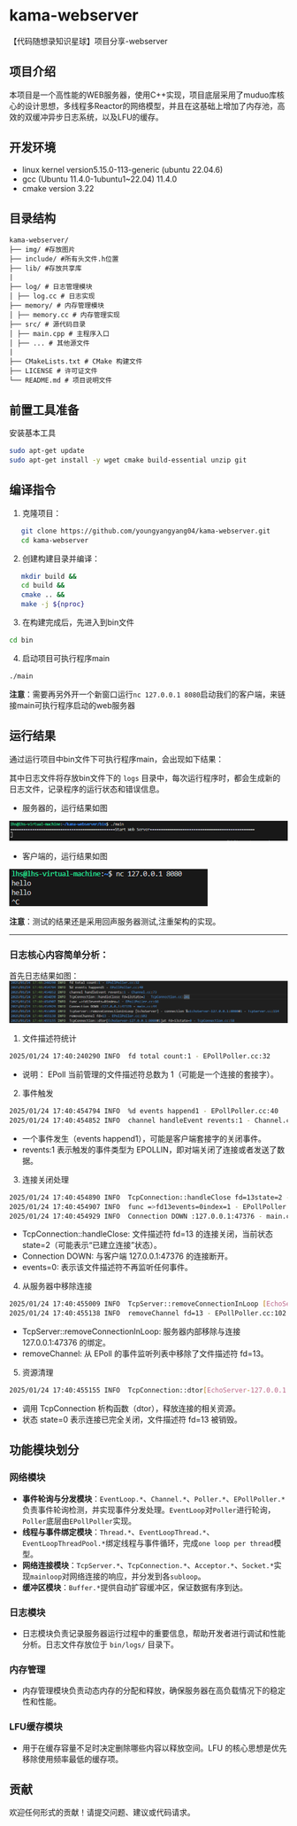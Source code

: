 # kama-webserver
【代码随想录知识星球】项目分享-webserver

## 项目介绍

本项目是一个高性能的WEB服务器，使用C++实现，项目底层采用了muduo库核心的设计思想，多线程多Reactor的网络模型，并且在这基础上增加了内存池，高效的双缓冲异步日志系统，以及LFU的缓存。

## 开发环境

* linux kernel version5.15.0-113-generic (ubuntu 22.04.6)
* gcc (Ubuntu 11.4.0-1ubuntu1~22.04) 11.4.0
* cmake version 3.22

## 目录结构

```shell
kama-webserver/
├── img/ #存放图片
├── include/ #所有头文件.h位置
├── lib/ #存放共享库
|
├── log/ # 日志管理模块
│ ├── log.cc # 日志实现
├── memory/ # 内存管理模块
│ ├── memory.cc # 内存管理实现
├── src/ # 源代码目录
│ ├── main.cpp # 主程序入口
│ ├── ... # 其他源文件 
|
├── CMakeLists.txt # CMake 构建文件
├── LICENSE # 许可证文件
└── README.md # 项目说明文件
```

## 前置工具准备

安装基本工具

```bash
sudo apt-get update
sudo apt-get install -y wget cmake build-essential unzip git
```

## 编译指令
1. 克隆项目：
```bash
   git clone https://github.com/youngyangyang04/kama-webserver.git
   cd kama-webserver
```

2. 创建构建目录并编译：

```bash
   mkdir build &&
   cd build &&
   cmake .. &&
   make -j ${nproc}
```

3. 在构建完成后，先进入到bin文件

```bash
cd bin
```

4. 启动项目可执行程序main

```bash
./main 
```

**注意**：需要再另外开一个新窗口运行`nc 127.0.0.1 8080`启动我们的客户端，来链接main可执行程序启动的web服务器

## 运行结果
通过运行项目中bin文件下可执行程序main，会出现如下结果：

其中日志文件将存放bin文件下的 `logs` 目录中，每次运行程序时，都会生成新的日志文件，记录程序的运行状态和错误信息。

- 服务器的，运行结果如图

![img](./img/1.png)

- 客户端的，运行结果如图
 
![img](./img/2.png)

**注意**：测试的结果还是采用回声服务器测试,注重架构的实现。

---

### 日志核心内容简单分析：

首先日志结果如图：
![img](./img/3.png)

1. 文件描述符统计

```bash
2025/01/24 17:40:240290 INFO  fd total count:1 - EPollPoller.cc:32
```

- 说明： EPoll 当前管理的文件描述符总数为 1（可能是一个连接的套接字）。

2. 事件触发

```bash
2025/01/24 17:40:454794 INFO  %d events happend1 - EPollPoller.cc:40
2025/01/24 17:40:454852 INFO  channel handleEvent revents:1 - Channel.cc:73
```

- 一个事件发生（events happend1），可能是客户端套接字的关闭事件。
- revents:1 表示触发的事件类型为 EPOLLIN，即对端关闭了连接或者发送了数据。

3. 连接关闭处理

```bash
2025/01/24 17:40:454890 INFO  TcpConnection::handleClose fd=13state=2 - TcpConnection.cc:241
2025/01/24 17:40:454907 INFO  func =>fd13events=0index=1 - EPollPoller.cc:66
2025/01/24 17:40:454929 INFO  Connection DOWN :127.0.0.1:47376 - main.cc:44
```
- TcpConnection::handleClose: 文件描述符 fd=13 的连接关闭，当前状态 state=2（可能表示“已建立连接”状态）。
- Connection DOWN: 与客户端 127.0.0.1:47376 的连接断开。
- events=0: 表示该文件描述符不再监听任何事件。

4. 从服务器中移除连接

```bash 
2025/01/24 17:40:455009 INFO  TcpServer::removeConnectionInLoop [EchoServer] - connection %sEchoServer-127.0.0.1:8080#1 - TcpServer.cc:114
2025/01/24 17:40:455138 INFO  removeChannel fd=13 - EPollPoller.cc:102
```
- TcpServer::removeConnectionInLoop: 服务器内部移除与连接 127.0.0.1:47376 的绑定。
- removeChannel: 从 EPoll 的事件监听列表中移除了文件描述符 fd=13。

5. 资源清理

```bash 
2025/01/24 17:40:455155 INFO  TcpConnection::dtor[EchoServer-127.0.0.1:8080#1]at fd=13state=0 - TcpConnection.cc:58
```
- 调用 TcpConnection 析构函数（dtor），释放连接的相关资源。
- 状态 state=0 表示连接已完全关闭，文件描述符 fd=13 被销毁。


## 功能模块划分

### 网络模块

- **事件轮询与分发模块**：`EventLoop.*`、`Channel.*`、`Poller.*`、`EPollPoller.*`负责事件轮询检测，并实现事件分发处理。`EventLoop`对`Poller`进行轮询，`Poller`底层由`EPollPoller`实现。
- **线程与事件绑定模块**：`Thread.*`、`EventLoopThread.*`、`EventLoopThreadPool.*`绑定线程与事件循环，完成`one loop per thread`模型。
- **网络连接模块**：`TcpServer.*`、`TcpConnection.*`、`Acceptor.*`、`Socket.*`实现`mainloop`对网络连接的响应，并分发到各`subloop`。
- **缓冲区模块**：`Buffer.*`提供自动扩容缓冲区，保证数据有序到达。

### 日志模块

- 日志模块负责记录服务器运行过程中的重要信息，帮助开发者进行调试和性能分析。日志文件存放位于 `bin/logs/` 目录下。

### 内存管理

- 内存管理模块负责动态内存的分配和释放，确保服务器在高负载情况下的稳定性和性能。

### LFU缓存模块
- 用于在缓存容量不足时决定删除哪些内容以释放空间。LFU 的核心思想是优先移除使用频率最低的缓存项。

## 贡献

欢迎任何形式的贡献！请提交问题、建议或代码请求。
